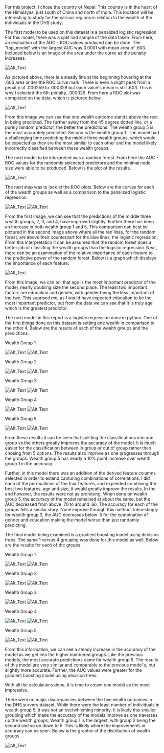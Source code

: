 For this project, I chose the country of Nepal. This country is in the heart of the Himalayas, just south of China and north of India. This location will be interesting to study for the various regions in relation to the wealth of the individuals in the DHS study. 

The first model to be used on this dataset is a penalized logistic regression. For this model, there was a split and sample of the data taken. From here, an evaluation of the AUC - ROC values produced can be done. The "top_model" with the largest AUC was 0.0001 with mean area of .603. Included below is an image of the area under the curve as the penalty increases.

![Alt_Text](/lr_plot.png)

As pictured above, there is a steady line at the beginning hovering at the .603 area under the ROC curve mark. There is even a slight peak from a penalty of .000259 to .000329 but each value's mean is still .603. This is why I selected the 6th penalty, .000329. From here a ROC plot was completed on the data, which is pictured below. 

![Alt_Text](/lr_auc.png)

From this image we can see that one wealth outcome stands above the rest in being predicted. The further away from the 45 degree dotted line, or a purely random predictor, the better the predictions. The wealth group 5 is the most accurately predicted. Second is the wealth group 1. The model had a challenging time predicting the middle three wealth groups, which would be expected as they are the most similar to each other and the model likely incorrectly classified between these wealth groups. 

The next model to be interpreted was a random forest. From here the AUC - ROC values for the randomly seleected predictors and the minimal node size were able to be produced. Below is the plot of the results.

![Alt_Text](/rf_res.png)

The next step was to look at the ROC plots. Below are the curves for each of the wealth groups as well as a comparison to the penalized logistic regression.

![Alt_Text](/rf_auc.png)
![Alt_Text](/rf_lr_auc.png)

From the first image, we can see that the predictions of the middle three wealth groups, 2, 3, and 4, have improved slightly. Further there has been an increase in both wealth group 1 and 5. This comparison can best be pictured in the second image above where all the red lines, for the random forest, are above their counterpart for the blue lines, the logistic regression. From this interpretation it can be assumed that the random forest does a better job of classifing the wealth groups than the logistic regression. Next, there can be an examination of the relative importance of each feature to the predictive power of the random forest. Below is a graph which displays the importance of each feature. 

![Alt_Text](/rf_fit.png)

From this image, we can tell that age is the most important predictor of the model, nearly doubling size the second place. The least two important factors are education and gender, with gender being the less important of the two. This suprised me, as I would have expected education to be the most important predictor, but from the data we can see that it is truly age which is the greatest predictor. 

The next model in this report is a logistic regression done in python. One of the first things done on this dataset is setting one wealth in comparison to the other 4. Below are the results of each of the wealth groups and the predictions.

Wealth Group 1

![Alt_Text](/results1.png)
![Alt_Text](/scratchROC1.png)

Wealth Group 2

![Alt_Text](/results2.png)
![Alt_Text](/scratchROC2.png)

Wealth Group 3

![Alt_Text](/results3.png)
![Alt_Text](/scratchROC3.png)

Wealth Group 4

![Alt_Text](/results4.png)
![Alt_Text](/scratchROC4.png)

Wealth Group 5

![Alt_Text](/results5.png)
![Alt_Text](/scratchROC5.png)

From these results it can be seen that splitting the classifications into one group vs the others greatly improves the accuracy of the model. It is much easier for the classification between in group or out of group rather than chosing from 5 options. The results also improve as one progresses through the groups. Wealth group 5 has nearly a 10% point increase over wealth group 1 in the accuracy. 

Further, in this model there was an addition of the derived feature columns selected in order to extend capturing combinations of correlations. I did each of the permuations of the four features, and expended combining the best two features, age and size, it would greatly improve the results. In the end however, the results were not as promising. When done on wealth group 5, the accuracy of the model remained at about the same, but the AUC decreased from above .70 to around .66. The accuracy for each of the groups tells a similar story. None improve through this method. Interestingly for wealth group 3, the AUC decreases below .5 for the combination of gender and education making the model worse than just randomly predicting. 

The final model being examined is a gradient boosting model using decision trees. The same 1 versus 4 grouping was done for this model as well. Below are the results for each of the groups.

Wealth Group 1

![Alt_Text](/gradboost1.png)
![Alt_Text](/gradboost1ROC.png)

Wealth Group 2

![Alt_Text](/gradboost2.png)
![Alt_Text](/gradboost2ROC.png)

Wealth Group 3

![Alt_Text](/gradboost3.png)
![Alt_Text](/gradboost3ROC.png)

Wealth Group 4

![Alt_Text](/gradboost4.png)
![Alt_Text](/gradboost4ROC.png)

Wealth Group 5

![Alt_Text](/gradboost5.png)
![Alt_Text](/gradboost5ROC.png)

From this information, we can see a steady increase in the accuracy of the model as we get into the higher numbered groups. Like the previous models, the most accurate predictions came for wealth group 5. The results of this model are very similar and comparable to the previous model's, but slightly more accurate. Further, the AUC values were greater for the gradient boosting model using decision trees. 

With all the calculations done, it is time to crown one model as the most impressive.

There were no major discrepancies between the five wealth outcomes in the DHS survery dataset. While there were the least number of individuals in wealth group 5, it was not an overwhleming minority. It is likely this smaller grouping which made the accuracy of the models improve as one traverses up the wealth groups. Wealth group 1 is the largest, with group 2 being the second and so on down to 5. This is likely where the improvements in accuracy can be seen. Below is the graphic of the distribution of wealth groups.

![Alt_Text](/wealthgroups.png)
